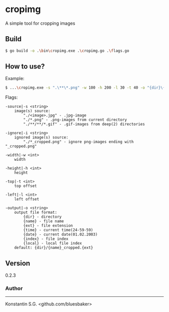 # cropimg
A simple tool for cropping images

## Build
```bash
$ go build -o .\bin\cropimg.exe .\cropimg.go .\flags.go
```

## How to use?
Example:
```bash
$ ...\cropimg.exe -s ".\**\*.png" -w 100 -h 200 -l 30 -t 40 -o "{dir}\{name}_{time}.{ext}"  
```

Flags:
```
-source|-s <string>
    image(s) source:
        "./<image>.jpg" - .jpg-image
        "./*.png" - .png-images from current directory
        "./**/**/*.gif" - .gif-images from deep(2) directories

-ignore|-i <string>
    ignored image(s) source:
        "./*_cropped.png" - ignore png-images ending with "_cropped.png"

-width|-w <int>
    width

-height|-h <int>
    height

-top|-t <int>
    top offset

-left|-l <int>
    left offset

-output|-o <string>
    output file format:
        {dir} - directory
        {name} - file name
        {ext} - file extension
        {time} - current time(24-59-59)
        {date} - current date(01.02.2003)
        {index} - file index
        {local} - local file index
    default: {dir}/{name}_cropped.{ext}
```

## Version
0.2.3

### Author
___
Konstantin S.G. <github.com/bluesbaker>